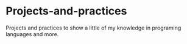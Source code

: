 # Projects-and-practices
Projects and practices to show a little of my knowledge in programing languages and more.
